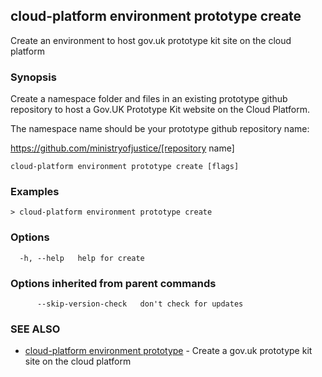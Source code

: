 ## cloud-platform environment prototype create

Create an environment to host gov.uk prototype kit site on the cloud platform

### Synopsis


Create a namespace folder and files in an existing prototype github repository to host a Gov.UK
Prototype Kit website on the Cloud Platform.

The namespace name should be your prototype github repository name:

  https://github.com/ministryofjustice/[repository name]
	

```
cloud-platform environment prototype create [flags]
```

### Examples

```
> cloud-platform environment prototype create

```

### Options

```
  -h, --help   help for create
```

### Options inherited from parent commands

```
      --skip-version-check   don't check for updates
```

### SEE ALSO

* [cloud-platform environment prototype](cloud-platform_environment_prototype.md)	 - Create a gov.uk prototype kit site on the cloud platform

